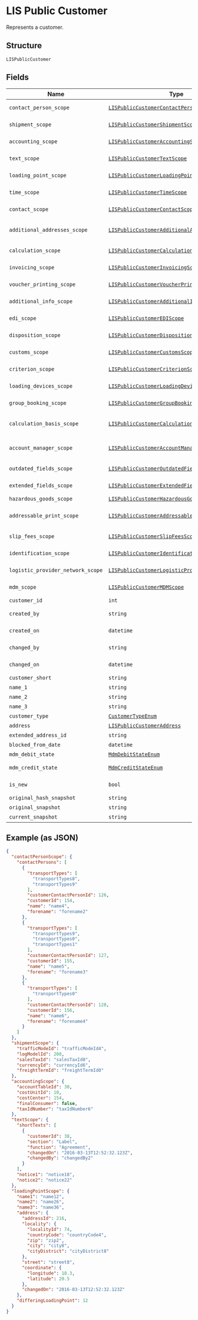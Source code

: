 
# LIS Public Customer

Represents a customer.

## Structure

`LISPublicCustomer`

## Fields

| Name | Type | Tags | Description |
|  --- | --- | --- | --- |
| `contact_person_scope` | [`LISPublicCustomerContactPersonScope`](../../doc/models/lis-public-customer-contact-person-scope.md) | Optional | The LISCustomerContactPersonScope data contract. |
| `shipment_scope` | [`LISPublicCustomerShipmentScope`](../../doc/models/lis-public-customer-shipment-scope.md) | Optional | The LISCustomerShipmentScope data contract. |
| `accounting_scope` | [`LISPublicCustomerAccountingScope`](../../doc/models/lis-public-customer-accounting-scope.md) | Optional | The LISCustomerAccountingScope data contract. |
| `text_scope` | [`LISPublicCustomerTextScope`](../../doc/models/lis-public-customer-text-scope.md) | Optional | The LISCustomerTextScope data contract. |
| `loading_point_scope` | [`LISPublicCustomerLoadingPointScope`](../../doc/models/lis-public-customer-loading-point-scope.md) | Optional | The LISCustomerLoadingPointScope data contract. |
| `time_scope` | [`LISPublicCustomerTimeScope`](../../doc/models/lis-public-customer-time-scope.md) | Optional | The LISCustomerTimeScope data contract. |
| `contact_scope` | [`LISPublicCustomerContactScope`](../../doc/models/lis-public-customer-contact-scope.md) | Optional | The LISCustomerContactScope data contract. |
| `additional_addresses_scope` | [`LISPublicCustomerAdditionalAddressesScope`](../../doc/models/lis-public-customer-additional-addresses-scope.md) | Optional | The LISCustomerAdditionalAddressesScope data contract. |
| `calculation_scope` | [`LISPublicCustomerCalculationScope`](../../doc/models/lis-public-customer-calculation-scope.md) | Optional | The LISCustomerCalculationScope data contract. |
| `invoicing_scope` | [`LISPublicCustomerInvoicingScope`](../../doc/models/lis-public-customer-invoicing-scope.md) | Optional | The LISCustomerInvoicingScope data contract. |
| `voucher_printing_scope` | [`LISPublicCustomerVoucherPrintingScope`](../../doc/models/lis-public-customer-voucher-printing-scope.md) | Optional | The LISCustomerVoucherPrintingScope data contract. |
| `additional_info_scope` | [`LISPublicCustomerAdditionalInfoScope`](../../doc/models/lis-public-customer-additional-info-scope.md) | Optional | The LISCustomerAdditionalInfoScope data contract. |
| `edi_scope` | [`LISPublicCustomerEDIScope`](../../doc/models/lis-public-customer-edi-scope.md) | Optional | The LISCustomerEDIScope data contract. |
| `disposition_scope` | [`LISPublicCustomerDispositionScope`](../../doc/models/lis-public-customer-disposition-scope.md) | Optional | The LISCustomerDispositionScope data contract. |
| `customs_scope` | [`LISPublicCustomerCustomsScope`](../../doc/models/lis-public-customer-customs-scope.md) | Optional | The LISCustomerCustomsScope data contract. |
| `criterion_scope` | [`LISPublicCustomerCriterionScope`](../../doc/models/lis-public-customer-criterion-scope.md) | Optional | The LISCustomerCriterionScope data contract. |
| `loading_devices_scope` | [`LISPublicCustomerLoadingDevicesScope`](../../doc/models/lis-public-customer-loading-devices-scope.md) | Optional | The LISCustomerLoadingDevicesScope data contract. |
| `group_booking_scope` | [`LISPublicCustomerGroupBookingScope`](../../doc/models/lis-public-customer-group-booking-scope.md) | Optional | The LISCustomerGroupBookingScope data contract. |
| `calculation_basis_scope` | [`LISPublicCustomerCalculationBasisScope`](../../doc/models/lis-public-customer-calculation-basis-scope.md) | Optional | The LISCustomerCalculationBasisScope data contract. |
| `account_manager_scope` | [`LISPublicCustomerAccountManagerScope`](../../doc/models/lis-public-customer-account-manager-scope.md) | Optional | The LISCustomerAccountManagerScope data contract. |
| `outdated_fields_scope` | [`LISPublicCustomerOutdatedFieldsScope`](../../doc/models/lis-public-customer-outdated-fields-scope.md) | Optional | The LISCustomerOutdatedFieldsScope data contract. |
| `extended_fields_scope` | [`LISPublicCustomerExtendedFieldsScope`](../../doc/models/lis-public-customer-extended-fields-scope.md) | Optional | LISCustomerExtendedFieldsScope data contract. |
| `hazardous_goods_scope` | [`LISPublicCustomerHazardousGoodsScope`](../../doc/models/lis-public-customer-hazardous-goods-scope.md) | Optional | LISCustomerHazardousGoodsScope |
| `addressable_print_scope` | [`LISPublicCustomerAddressablePrintScope`](../../doc/models/lis-public-customer-addressable-print-scope.md) | Optional | The LISCustomerAddressablePrintScope data contract. |
| `slip_fees_scope` | [`LISPublicCustomerSlipFeesScope`](../../doc/models/lis-public-customer-slip-fees-scope.md) | Optional | The LISCustomerSlipFeesScope data contract. |
| `identification_scope` | [`LISPublicCustomerIdentificationScope`](../../doc/models/lis-public-customer-identification-scope.md) | Optional | The LISCustomerIdentificationScope data contract. |
| `logistic_provider_network_scope` | [`LISPublicCustomerLogisticProviderNetworkScope`](../../doc/models/lis-public-customer-logistic-provider-network-scope.md) | Optional | The LISCustomerSystemTrafficScope data contract. |
| `mdm_scope` | [`LISPublicCustomerMDMScope`](../../doc/models/lis-public-customer-mdm-scope.md) | Optional | The LISCustomerMDMScope data contract. |
| `customer_id` | `int` | Optional | Gets or sets the customer id. |
| `created_by` | `string` | Optional | Gets or sets the date the item was created. |
| `created_on` | `datetime` | Optional | Gets or sets the name of the user that created this item. |
| `changed_by` | `string` | Optional | Gets or sets the name of the user that made the last change to this item. |
| `changed_on` | `datetime` | Optional | Gets or sets the date of the last change to this item. |
| `customer_short` | `string` | Optional | Gets or sets the customer short. |
| `name_1` | `string` | Optional | Gets or sets the name1. |
| `name_2` | `string` | Optional | Gets or sets the name2. |
| `name_3` | `string` | Optional | Gets or sets the name3. |
| `customer_type` | [`CustomerTypeEnum`](../../doc/models/customer-type-enum.md) | Optional | Gets or sets the type of the customer. |
| `address` | [`LISPublicCustomerAddress`](../../doc/models/lis-public-customer-address.md) | Optional | Represents a customer address. |
| `extended_address_id` | `string` | Optional | Gets or sets the extended address id. |
| `blocked_from_date` | `datetime` | Optional | Gets or sets the blocked from date. |
| `mdm_debit_state` | [`MdmDebitStateEnum`](../../doc/models/mdm-debit-state-enum.md) | Optional | Gets or sets the state of the MDM debit. |
| `mdm_credit_state` | [`MdmCreditStateEnum`](../../doc/models/mdm-credit-state-enum.md) | Optional | Gets or sets the state of the MDM credit. |
| `is_new` | `bool` | Optional | Gets or sets a value indicating whether this entity will be inserted or updated. |
| `original_hash_snapshot` | `string` | Optional | Gets or sets the original hash snapshot. |
| `original_snapshot` | `string` | Optional | Gets or sets the original snapshot. |
| `current_snapshot` | `string` | Optional | Gets or sets the current snapshot. |

## Example (as JSON)

```json
{
  "contactPersonScope": {
    "contactPersons": [
      {
        "transportTypes": [
          "transportTypes8",
          "transportTypes9"
        ],
        "customerContactPersonId": 126,
        "customerId": 154,
        "name": "name4",
        "forename": "forename2"
      },
      {
        "transportTypes": [
          "transportTypes9",
          "transportTypes0",
          "transportTypes1"
        ],
        "customerContactPersonId": 127,
        "customerId": 155,
        "name": "name5",
        "forename": "forename3"
      },
      {
        "transportTypes": [
          "transportTypes0"
        ],
        "customerContactPersonId": 128,
        "customerId": 156,
        "name": "name6",
        "forename": "forename4"
      }
    ]
  },
  "shipmentScope": {
    "trafficModeId": "trafficModeId4",
    "logModelId": 208,
    "salesTaxId": "salesTaxId0",
    "currencyId": "currencyId6",
    "freightTermId": "freightTermId0"
  },
  "accountingScope": {
    "accountTableId": 30,
    "costUnitId": 10,
    "costCenter": 154,
    "finalConsumer": false,
    "taxIdNumber": "taxIdNumber6"
  },
  "textScope": {
    "shortTexts": [
      {
        "customerId": 38,
        "section": "Label",
        "function": "Agreement",
        "changedOn": "2016-03-13T12:52:32.123Z",
        "changedBy": "changedBy2"
      }
    ],
    "notice1": "notice18",
    "notice2": "notice22"
  },
  "loadingPointScope": {
    "name1": "name12",
    "name2": "name26",
    "name3": "name36",
    "address": {
      "addressId": 216,
      "locality": {
        "localityId": 74,
        "countryCode": "countryCode4",
        "zip": "zip2",
        "city": "city8",
        "cityDistrict": "cityDistrict8"
      },
      "street": "street8",
      "coordinate": {
        "longitude": 18.3,
        "latitude": 20.5
      },
      "changedOn": "2016-03-13T12:52:32.123Z"
    },
    "differingLoadingPoint": 12
  }
}
```


